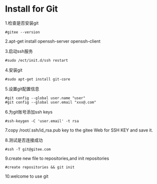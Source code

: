 
Install for Git
============

1.检查是否安装git

	#gitee --version

2.apt-get install openssh-server openssh-client

3.启动ssh服务

	#sudo /ect/init.d/ssh restart

4.安装git

	#sudo apt-get install git-core

5.设置git配置信息

	#git config --global user.name "user"
	#git config --global user.email "xxx@.com"
	
6.为git账号添加ssh keys

	#ssh-keygen -C 'user.email' -t rsa

7.copy /root/.ssh/id_rsa.pub key to the gitee Web for SSH KEY and save it.

8.测试是否连接成功

	#ssh -T git@gitee.com
	
9.create new file to repositories,and init repositories 
	
	#create repositories && git init

10.welcome to use git
